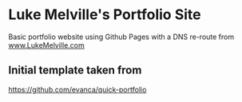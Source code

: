 # Luke Melville's Portfolio Site


Basic portfolio website using Github Pages with a DNS re-route from www.LukeMelville.com



## Initial template taken from
 
https://github.com/evanca/quick-portfolio

